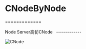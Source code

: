 # CNodeByNode
============= 

Node Server高仿CNode   
-------------  

![CNode](https://github.com/Jasonchang6435/gamesLive/blob/master/plane.gif)  
